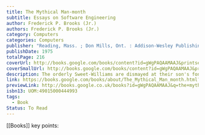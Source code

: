 ```yaml
---
title: The Mythical Man-month
subtitle: Essays on Software Engineering
author: Frederick P. Brooks (Jr.)
authors: Frederick P. Brooks (Jr.)
category: Computers
categories: Computers
publisher: "Reading, Mass. ; Don Mills, Ont. : Addison-Wesley Publishing Company"
publishDate: 1975
totalPage: 216
coverUrl: http://books.google.com/books/content?id=gWgPAQAAMAAJ&printsec=frontcover&img=1&zoom=1&source=gbs_api
coverSmallUrl: http://books.google.com/books/content?id=gWgPAQAAMAAJ&printsec=frontcover&img=1&zoom=5&source=gbs_api
description: The orderly Sweet-Williams are dismayed at their son's fondness for the messy pastime of gardening.
link: https://books.google.com/books/about/The_Mythical_Man_month.html?hl=&id=gWgPAQAAMAAJ
previewLink: http://books.google.co.uk/books?id=gWgPAQAAMAAJ&q=the+mythical+man+moth&dq=the+mythical+man+moth&hl=&as_pt=BOOKS&cd=1&source=gbs_api
isbn13: UOM:49015000444993
tags:
  - Book
Status: To Read
---
```

[[Books]]
key points: